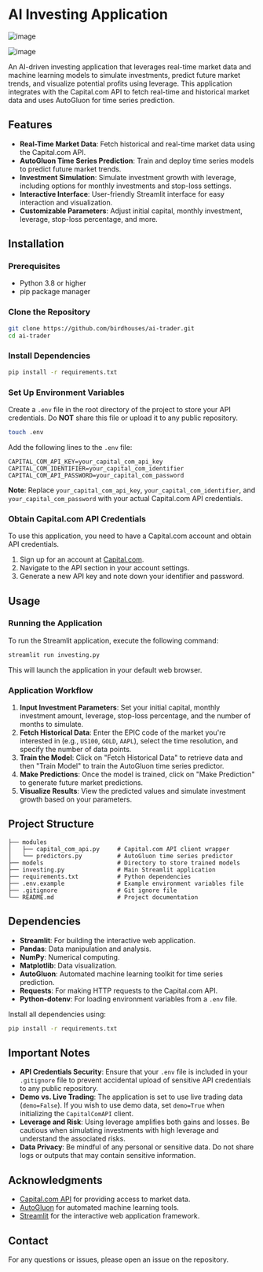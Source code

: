 # AI Investing Application
![image](https://github.com/user-attachments/assets/4f10bcfe-78e4-4557-a4f3-c81d1531ba2a)

![image](https://github.com/user-attachments/assets/7fa374f4-602e-4832-a797-f6b79589dad7)

An AI-driven investing application that leverages real-time market data and machine learning models to simulate investments, predict future market trends, and visualize potential profits using leverage. This application integrates with the Capital.com API to fetch real-time and historical market data and uses AutoGluon for time series prediction.

## Features

- **Real-Time Market Data**: Fetch historical and real-time market data using the Capital.com API.
- **AutoGluon Time Series Prediction**: Train and deploy time series models to predict future market trends.
- **Investment Simulation**: Simulate investment growth with leverage, including options for monthly investments and stop-loss settings.
- **Interactive Interface**: User-friendly Streamlit interface for easy interaction and visualization.
- **Customizable Parameters**: Adjust initial capital, monthly investment, leverage, stop-loss percentage, and more.

## Installation

### Prerequisites

- Python 3.8 or higher
- pip package manager

### Clone the Repository

```bash
git clone https://github.com/birdhouses/ai-trader.git
cd ai-trader
```

### Install Dependencies

```bash
pip install -r requirements.txt
```

### Set Up Environment Variables

Create a `.env` file in the root directory of the project to store your API credentials. Do **NOT** share this file or upload it to any public repository.

```bash
touch .env
```

Add the following lines to the `.env` file:

```
CAPITAL_COM_API_KEY=your_capital_com_api_key
CAPITAL_COM_IDENTIFIER=your_capital_com_identifier
CAPITAL_COM_API_PASSWORD=your_capital_com_password
```

**Note**: Replace `your_capital_com_api_key`, `your_capital_com_identifier`, and `your_capital_com_password` with your actual Capital.com API credentials.

### Obtain Capital.com API Credentials

To use this application, you need to have a Capital.com account and obtain API credentials.

1. Sign up for an account at [Capital.com](https://capital.com/).
2. Navigate to the API section in your account settings.
3. Generate a new API key and note down your identifier and password.

## Usage

### Running the Application

To run the Streamlit application, execute the following command:

```bash
streamlit run investing.py
```

This will launch the application in your default web browser.

### Application Workflow

1. **Input Investment Parameters**: Set your initial capital, monthly investment amount, leverage, stop-loss percentage, and the number of months to simulate.
2. **Fetch Historical Data**: Enter the EPIC code of the market you're interested in (e.g., `US100`, `GOLD`, `AAPL`), select the time resolution, and specify the number of data points.
3. **Train the Model**: Click on "Fetch Historical Data" to retrieve data and then "Train Model" to train the AutoGluon time series predictor.
4. **Make Predictions**: Once the model is trained, click on "Make Prediction" to generate future market predictions.
5. **Visualize Results**: View the predicted values and simulate investment growth based on your parameters.

## Project Structure

```
├── modules
│   ├── capital_com_api.py     # Capital.com API client wrapper
│   └── predictors.py          # AutoGluon time series predictor
├── models                     # Directory to store trained models
├── investing.py               # Main Streamlit application
├── requirements.txt           # Python dependencies
├── .env.example               # Example environment variables file
├── .gitignore                 # Git ignore file
└── README.md                  # Project documentation
```

## Dependencies

- **Streamlit**: For building the interactive web application.
- **Pandas**: Data manipulation and analysis.
- **NumPy**: Numerical computing.
- **Matplotlib**: Data visualization.
- **AutoGluon**: Automated machine learning toolkit for time series prediction.
- **Requests**: For making HTTP requests to the Capital.com API.
- **Python-dotenv**: For loading environment variables from a `.env` file.

Install all dependencies using:

```bash
pip install -r requirements.txt
```

## Important Notes

- **API Credentials Security**: Ensure that your `.env` file is included in your `.gitignore` file to prevent accidental upload of sensitive API credentials to any public repository.
- **Demo vs. Live Trading**: The application is set to use live trading data (`demo=False`). If you wish to use demo data, set `demo=True` when initializing the `CapitalComAPI` client.
- **Leverage and Risk**: Using leverage amplifies both gains and losses. Be cautious when simulating investments with high leverage and understand the associated risks.
- **Data Privacy**: Be mindful of any personal or sensitive data. Do not share logs or outputs that may contain sensitive information.

## Acknowledgments

- [Capital.com API](https://capital.com/api) for providing access to market data.
- [AutoGluon](https://auto.gluon.ai/) for automated machine learning tools.
- [Streamlit](https://streamlit.io/) for the interactive web application framework.

## Contact

For any questions or issues, please open an issue on the repository.
